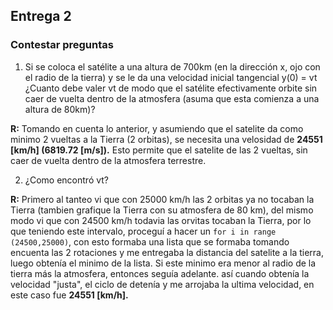 ## Entrega 2

### Contestar preguntas

1) Si se coloca el satélite a una altura de 700km (en la dirección x, ojo con el radio de la tierra) y se le da una velocidad inicial tangencial y(0) = vt ¿Cuanto debe valer vt de modo que el satélite efectivamente orbite sin caer de vuelta dentro de la atmosfera (asuma que esta comienza a una altura de 80km)?

**R:** Tomando en cuenta lo anterior, y asumiendo que el satelite da como minimo 2 vueltas a la Tierra (2 orbitas), se necesita una velosidad de **24551 [km/h] (6819.72 [m/s]).** Esto permite que el satelite de las 2 vueltas, sin caer de vuelta dentro de la atmosfera terrestre.

2) ¿Como encontró vt?

**R:** Primero al tanteo vi que con 25000 km/h las 2 orbitas ya no tocaban la Tierra (tambien grafique la Tierra con su atmosfera de 80 km), del mismo modo vi que con 24500 km/h todavia las orvitas tocaban la Tierra, por lo que teniendo este intervalo, proceguí a hacer un `for i in range (24500,25000)`, con esto formaba una lista que se formaba tomando encuenta las 2 rotaciones y me entregaba la distancia del satelite a la tierra, luego obtenía el minimo de la lista. Si este minimo era menor al radio de la tierra más la atmosfera, entonces seguía adelante. así cuando obtenía la velocidad "justa", el ciclo de detenía y me arrojaba la ultima velocidad, en este caso fue **24551 [km/h].**
